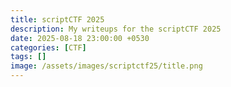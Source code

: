 ```yaml
---
title: scriptCTF 2025
description: My writeups for the scriptCTF 2025
date: 2025-08-18 23:00:00 +0530
categories: [CTF]
tags: []
image: /assets/images/scriptctf25/title.png
---
```

